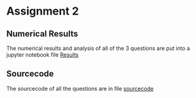 # Assignment 2
## Numerical Results 
The numerical results and analysis of all of the 3 questions are put into a jupyter notebook file [Results](Assignment2/Outcome_Q1-3_md.html)
## Sourcecode
The sourcecode of all the questions are in file [sourcecode](Assignment2/sourcecode.ipynb)
